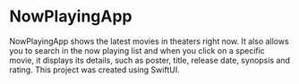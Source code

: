 # NowPlayingApp

NowPlayingApp shows the latest movies in theaters right now. It also allows you to search in the now playing list and when you click on a specific movie, it displays its details, such as poster, title, release date, synopsis and rating. 
This project was created using SwiftUI.
